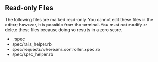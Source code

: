 ## Read-only Files
The following files are marked read-only. You cannot edit these files
in the editor; however, it is possible from the terminal. You must not
modify or delete these files because doing so results in a zero score.

* .rspec
* spec/rails_helper.rb
* spec/requests/whereami_controller_spec.rb
* spec/spec_helper.rb